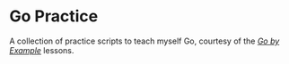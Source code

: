 # Go Practice

A collection of practice scripts to teach myself Go, courtesy of the [_Go by Example_](https://gobyexample.com) lessons.
